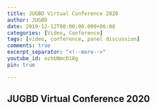 ```yaml
---
title: JUGBD Virtual Conference 2020
author: JUGBD
date: 2019-12-12T00:00:00.000+06:00
categories: [Video, Conference]
tags: [video, conference, panel discussion]
comments: true
excerpt_separator: "<!--more-->"
youtube_id: ozhbNmcD18g
pin: true

---
```

## JUGBD Virtual Conference 2020
